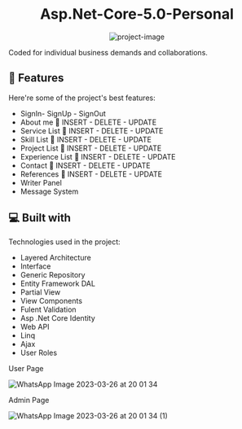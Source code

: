 <h1 align="center" id="title">Asp.Net-Core-5.0-Personal</h1>

<p align="center"><img src="https://socialify.git.ci/serkanky/Asp.Net-Core-5.0-Personal/image?name=1&amp;owner=1&amp;theme=Light" alt="project-image"></p>

<p id="description">Coded for individual business demands and collaborations.</p>

  
  
<h2>🧐 Features</h2>

Here're some of the project's best features:

*   SignIn- SignUp - SignOut
*   About me 💫 INSERT - DELETE - UPDATE
*   Service List 💫 INSERT - DELETE - UPDATE
*   Skill List 💫 INSERT - DELETE - UPDATE
*   Project List 💫 INSERT - DELETE - UPDATE
*   Experience List 💫 INSERT - DELETE - UPDATE
*   Contact 💫 INSERT - DELETE - UPDATE
*   References 💫 INSERT - DELETE - UPDATE
*   Writer Panel 
*   Message System 

  
  
<h2>💻 Built with</h2>

Technologies used in the project:

*   Layered Architecture
*   Interface
*   Generic Repository
*   Entity Framework DAL
*   Partial View
*   View Components
*   Fulent Validation
*   Asp .Net Core Identity
*   Web API
*   Linq
*   Ajax
*   User Roles

User Page


![WhatsApp Image 2023-03-26 at 20 01 34](https://user-images.githubusercontent.com/124188116/227801546-fa1f08a1-c7fd-40ce-b3f6-13f47a663918.jpeg)



Admin Page


![WhatsApp Image 2023-03-26 at 20 01 34 (1)](https://user-images.githubusercontent.com/124188116/227801574-8e02c0d7-2c8e-4a0f-9d2f-f321d912eaac.jpeg)
 

